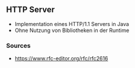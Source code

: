 ## HTTP Server

- Implementation eines HTTP/1.1 Servers in Java
- Ohne Nutzung von Bibliotheken in der Runtime

### Sources

- https://www.rfc-editor.org/rfc/rfc2616
